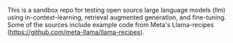 This is a sandbox repo for testing open source large language models (llm) using in-context-learning, retrieval augmented generation, and fine-tuning. Some of the sources include example code from Meta's Llama-recipes (https://github.com/meta-llama/llama-recipes).
